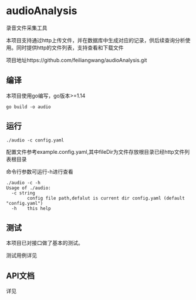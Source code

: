 # audioAnalysis
录音文件采集工具

本项目支持通过http上传文件，并在数据库中生成对应的记录，供后续查询分析使用。同时提供http的文件列表，支持查看和下载文件

项目地址https://github.com/feiliangwang/audioAnalysis.git



## 编译

本项目使用go编写，go版本>=1.14

```
go build -o audio
```



## 运行

```
./audio -c config.yaml
```

配置文件参考example.config.yaml,其中fileDir为文件存放根目录已经http文件列表根目录

命令行参数可运行-h进行查看

```
./audio -c -h
Usage of ./audio:
  -c string
        config file path,defalut is current dir config.yaml (default "config.yaml")
  -h    this help

```



## 测试

本项目已对接口做了基本的测试。

测试用例详见 

[audio.postman_collection.json]: audio.postman_collection.json



## API文档

详见

[api.md]: ami.md



